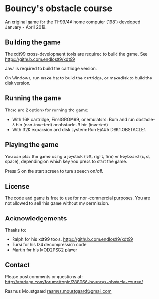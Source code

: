 # Bouncy's obstacle course

An original game for the TI-99/4A home computer (1981) developed January - April 2019.

## Building the game

The xdt99 cross-development tools are required to build the game.
See https://github.com/endlos99/xdt99

Java is required to build the cartridge version.

On Windows, run make.bat to build the cartridge, or makedisk to build the disk version.

## Running the game

There are 2 options for running the game:

* With 16K cartridge, FinalGROM99, or emulators: Burn and run obstacle-8.bin (non-inverted) or obstacle-9.bin (inverted).
* With 32K expansion and disk system: Run E/A#5 DSK1.OBSTACLE1.

## Playing the game
You can play the game using a joystick (left, right, fire) or keyboard (s, d, space), depending on which key you press to start the game.

Press S on the start screen to turn speech on/off.

## License

The code and game is free to use for non-commercial purposes. You are not allowed to sell this game without my permission.

## Acknowledgements

Thanks to:

* Ralph for his xdt99 tools.
  https://github.com/endlos99/xdt99
* Tursi for his lz4 decompression code
* Martin for his MOD2PSG2 player

## Contact

Please post comments or questions at:
http://atariage.com/forums/topic/288066-bouncys-obstacle-course/

Rasmus Moustgaard <rasmus.moustgaard@gmail.com>
